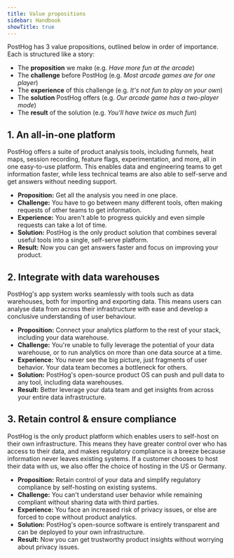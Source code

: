 ```yaml
---
title: Value propositions
sidebar: Handbook
showTitle: true
---
```


PostHog has 3 value propositions, outlined below in order of importance. Each is structured like a story: 

- The **proposition** we make (e.g. _Have more fun at the arcade_)
- The **challenge** before PostHog (e.g. _Most arcade games are for one player_)
- The **experience** of this challenge (e.g. _It's not fun to play on your own_)
- The **solution** PostHog offers (e.g. _Our arcade game has a two-player mode_) 
- The **result** of the solution (e.g. _You'll have twice as much fun_)

## 1. An all-in-one platform

PostHog offers a suite of product analysis tools, including funnels, heat maps, session recording, feature flags, experimentation, and more, all in one easy-to-use platform. This enables data and engineering teams to get information faster, while less technical teams are also able to self-serve and get answers without needing support.

- **Proposition:** Get all the analysis you need in one place.
- **Challenge:** You have to go between many different tools, often making requests of other teams to get information.
- **Experience:** You aren't able to progress quickly and even simple requests can take a lot of time.
- **Solution:** PostHog is the only product solution that combines several useful tools into a single, self-serve platform.
- **Result:** Now you can get answers faster and focus on improving your product. 

## 2. Integrate with data warehouses

PostHog's app system works seamlessly with tools such as data warehouses, both for importing and exporting data. This means users can analyse data from across their infrastructure with ease and develop a conclusive understanding of user behaviour.  

- **Proposition:** Connect your analytics platform to the rest of your stack, including your data warehouse. 
- **Challenge:** You're unable to fully leverage the potential of your data warehouse, or to run analytics on more than one data source at a time.
- **Experience:** You never see the big picture, just fragments of user behavior. Your data team becomes a bottleneck for others. 
- **Solution:** PostHog's open-source product OS can push and pull data to any tool, including data warehouses. 
- **Result:** Better leverage your data team and get insights from across your entire data infrastructure.

## 3. Retain control & ensure compliance

PostHog is the only product platform which enables users to self-host on their own infrastructure. This means they have greater control over who has access to their data, and makes regulatory compliance is a breeze because information never leaves existing systems. If a customer chooses to host their data with us, we also offer the choice of hosting in the US or Germany. 

- **Proposition:** Retain control of your data and simplify regulatory compliance by self-hosting on existing systems.
- **Challenge:** You can't understand user behavior while remaining compliant without sharing data with third parties.
- **Experience:** You face an increased risk of privacy issues, or else are forced to cope without product analytics.
- **Solution:** PostHog's open-source software is entirely transparent and can be deployed to your own infrastructure. 
- **Result:** Now you can get trustworthy product insights without worrying about privacy issues. 
